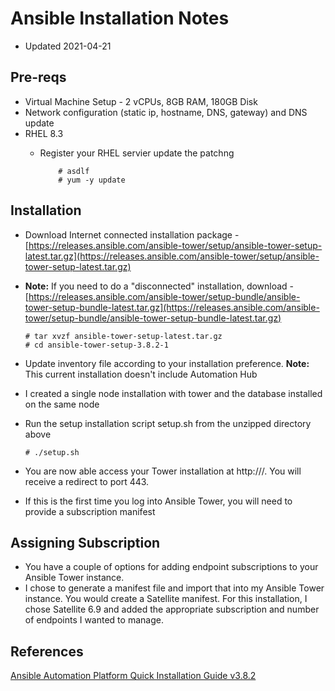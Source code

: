 # Ansible Installation Notes
- Updated 2021-04-21

## Pre-reqs
- Virtual Machine Setup - 2 vCPUs, 8GB RAM, 180GB Disk
- Network configuration (static ip, hostname, DNS, gateway) and DNS update
- RHEL 8.3
  - Register your RHEL servier update the patchng
 
            # asdlf
            # yum -y update 

## Installation
- Download Internet connected installation package - [https://releases.ansible.com/ansible-tower/setup/ansible-tower-setup-latest.tar.gz](https://releases.ansible.com/ansible-tower/setup/ansible-tower-setup-latest.tar.gz)
- **Note:** If you need to do a "disconnected" installation, download - [https://releases.ansible.com/ansible-tower/setup-bundle/ansible-tower-setup-bundle-latest.tar.gz](https://releases.ansible.com/ansible-tower/setup-bundle/ansible-tower-setup-bundle-latest.tar.gz)

      # tar xvzf ansible-tower-setup-latest.tar.gz
      # cd ansible-tower-setup-3.8.2-1
      
      
- Update inventory file according to your installation preference. **Note:** This current installation doesn't include Automation Hub
- I created a single node installation with tower and the database installed on the same node
- Run the setup installation script setup.sh from the unzipped directory above

      # ./setup.sh
      
- You are now able access your Tower installation at http://<ansibleTowerURL>/.  You will receive a redirect to port 443.  
- If this is the first time you log into Ansible Tower, you will need to provide a subscription manifest

## Assigning Subscription
- You have a couple of options for adding endpoint subscriptions to your Ansible Tower instance.
- I chose to generate a manifest file and import that into my Ansible Tower instance.  You would create a Satellite manifest.  For this installation, I chose Satellite 6.9 and added the appropriate subscription and number of endpoints I wanted to manage.

## References
[Ansible Automation Platform Quick Installation Guide v3.8.2](https://docs.ansible.com/ansible-tower/latest/html/quickinstall/index.html)


